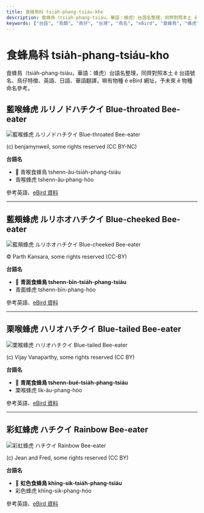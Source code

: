 ```yaml
---
title: 食蜂鳥科 tsia̍h-phang-tsiáu-kho
description: 食蜂鳥（tsia̍h-phang-tsiáu，華語：蜂虎）台語名整理，同齊對照本土 ê 台語號名、鳥仔特徵、英語、日語、華語翻譯，嘛有物種 ê eBird 網址，予未來 ê 物種命名參考。
keywords: ["台語", "鳥類", "鳥仔", "台灣", "鳥名", "eBird", "食蜂鳥", "蜂虎"]
---
```


# 食蜂鳥科 tsia̍h-phang-tsiáu-kho

食蜂鳥（tsia̍h-phang-tsiáu，華語：蜂虎）台語名整理，同齊對照本土 ê 台語號名、鳥仔特徵、英語、日語、華語翻譯，嘛有物種 ê eBird 網址，予未來 ê 物種命名參考。

## 藍喉蜂虎 ルリノドハチクイ Blue-throated Bee-eater

![藍喉蜂虎 ルリノドハチクイ Blue-throated Bee-eater](https://inaturalist-open-data.s3.amazonaws.com/photos/85045627/medium.jpeg)

(c) benjamynweil, some rights reserved (CC BY-NC)

**台語名**

- 🎯 青喉食蜂鳥 tshenn-âu-tsia̍h-phang-tsiáu
- 青喉蜂虎 tshenn-âu-phang-hóo

參考英語、[eBird 資料](https://ebird.org/species/btbeat2)

---

## 藍頰蜂虎 ルリホオハチクイ Blue-cheeked Bee-eater

![藍頰蜂虎 ルリホオハチクイ Blue-cheeked Bee-eater](https://inaturalist-open-data.s3.amazonaws.com/photos/457214671/medium.jpeg)

© Parth Kansara, some rights reserved (CC-BY)

**台語名**

- 🎯 **青面食蜂鳥 tshenn-bīn-tsia̍h-phang-tsiáu**
- 青面蜂虎 tshenn-bīn-phang-hóo

參考英語、[eBird 資料](https://ebird.org/species/bcbeat1)

---

## 栗喉蜂虎 ハリオハチクイ Blue-tailed Bee-eater

![栗喉蜂虎 ハリオハチクイ Blue-tailed Bee-eater](https://inaturalist-open-data.s3.amazonaws.com/photos/41165864/medium.jpg)

(c) Vijay Vanaparthy, some rights reserved (CC BY)

**台語名**

- 🎯 **青尾食蜂鳥 tshenn-bué-tsia̍h-phang-tsiáu**
- 栗喉蜂虎 lik-âu-phang-hóo

參考英語、[eBird 資料](https://ebird.org/species/btbeat1)

---

## 彩虹蜂虎 ハチクイ Rainbow Bee-eater

![彩虹蜂虎 ハチクイ Rainbow Bee-eater](https://inaturalist-open-data.s3.amazonaws.com/photos/124619342/medium.jpg)

(c) Jean and Fred, some rights reserved (CC BY)

**台語名**

- 🎯 **虹色食蜂鳥 khīng-sik-tsia̍h-phang-tsiáu**
- 彩色蜂虎 khīng-sik-phang-hóo

參考英語、[eBird 資料](https://ebird.org/species/rabeat1)
